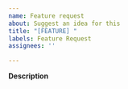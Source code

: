 ```yaml
---
name: Feature request
about: Suggest an idea for this
title: "[FEATURE] "
labels: Feature Request
assignees: ''

---
```


**Description**
